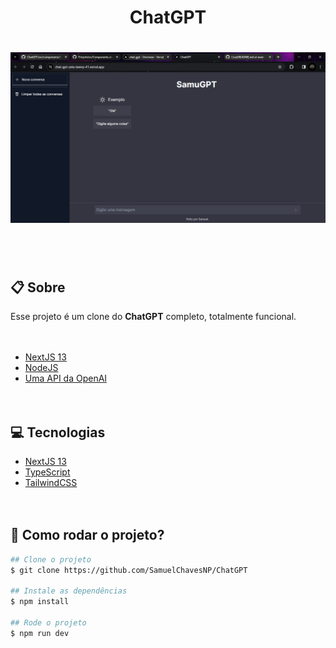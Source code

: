 <h1 align="center">ChatGPT</h1>
<h1>
  <img src="Fintech _ Resumo - Google Chrome 15_12_2023 16_22_56.png"/>
</h1><br> <br>

## 📋 Sobre
Esse projeto é um clone do **ChatGPT** completo, totalmente funcional.<br><br><br>


- [NextJS 13](https://nextjs.org/)
- [NodeJS](https://nodejs.org/en)
- [Uma API da OpenAI](https://openai.com/blog/openai-api)<br><br><br>

## 💻 Tecnologias
- [NextJS 13](https://nextjs.org/)
- [TypeScript](https://www.typescriptlang.org/)
- [TailwindCSS](https://tailwindcss.com/) <br><br><br>

## 📀 Como rodar o projeto?
```bash
## Clone o projeto
$ git clone https://github.com/SamuelChavesNP/ChatGPT

## Instale as dependências
$ npm install

## Rode o projeto
$ npm run dev
```
